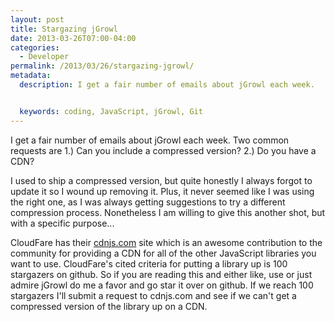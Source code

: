 ```yaml
---
layout: post
title: Stargazing jGrowl
date: 2013-03-26T07:00-04:00
categories:
  - Developer
permalink: /2013/03/26/stargazing-jgrowl/
metadata:
  description: I get a fair number of emails about jGrowl each week.


  keywords: coding, JavaScript, jGrowl, Git
---
```

I get a fair number of emails about jGrowl each week. Two common requests are 1.) Can you include a compressed version? 2.) Do you have a CDN?

I used to ship a compressed version, but quite honestly I always forgot to update it so I wound up removing it. Plus, it never seemed like I was using the right one, as I was always getting suggestions to try a different compression process. Nonetheless I am willing to give this another shot, but with a specific purpose...

CloudFare has their [cdnjs.com](cdnjs.com) site which is an awesome contribution to the community for providing a CDN for all of the other JavaScript libraries you want to use. CloudFare's cited criteria for putting a library up is 100 stargazers on github. So if you are reading this and either like, use or just admire jGrowl do me a favor and go star it over on github. If we reach 100 stargazers I'll submit a request to cdnjs.com and see if we can't get a compressed version of the library up on a CDN.
